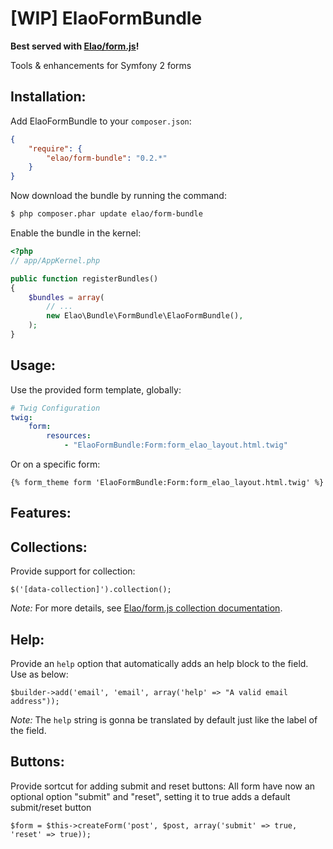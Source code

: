 [WIP] ElaoFormBundle
==============

__Best served with [Elao/form.js](https://github.com/Elao/form.js)!__

Tools & enhancements for Symfony 2 forms

## Installation:

Add ElaoFormBundle to your `composer.json`:

``` json
{
    "require": {
        "elao/form-bundle": "0.2.*"
    }
}
```

Now download the bundle by running the command:

``` bash
$ php composer.phar update elao/form-bundle
```

Enable the bundle in the kernel:

``` php
<?php
// app/AppKernel.php

public function registerBundles()
{
    $bundles = array(
        // ...
        new Elao\Bundle\FormBundle\ElaoFormBundle(),
    );
}
```

## Usage:

Use the provided form template, globally:

``` yaml
# Twig Configuration
twig:
    form:
        resources:
            - "ElaoFormBundle:Form:form_elao_layout.html.twig"
```

Or on a specific form:

``` twig
{% form_theme form 'ElaoFormBundle:Form:form_elao_layout.html.twig' %}
```

## Features:

Collections:
------------

Provide support for collection:

	$('[data-collection]').collection();

_Note:_ For more details, see [Elao/form.js collection documentation](https://github.com/Elao/form.js/blob/master/doc/collection.md).

Help:
--------

Provide an `help` option that automatically adds an help block to the field.
Use as below:

	$builder->add('email', 'email', array('help' => "A valid email address"));

_Note:_ The `help` string is gonna be translated by default just like the label of the field.

Buttons:
--------

Provide sortcut for adding submit and reset buttons:
All form have now an optional option "submit" and "reset", setting it to true adds a default submit/reset button

	$form = $this->createForm('post', $post, array('submit' => true, 'reset' => true));

